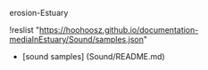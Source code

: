 erosion-Estuary

!reslist "https://hoohoosz.github.io/documentation-mediaInEstuary/Sound/samples.json"

+ [sound samples] (Sound/README.md)
